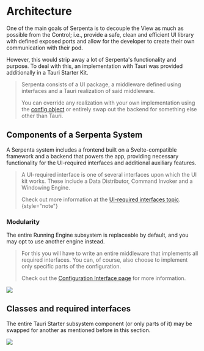 # Architecture

One of the main goals of Serpenta is to decouple the View as much as possible from the Control; i.e., provide a safe, 
clean and efficient UI library with defined exposed ports and allow for the developer to create their own communication 
with their pod.

However, this would strip away a lot of Serpenta's functionality and purpose. 
To deal with this, an implementation with Tauri was provided additionally in a Tauri Starter Kit.

> Serpenta consists of a UI package, a middleware defined using interfaces and a Tauri realization of said middleware.
> 
> You can override any realization with your own implementation using the [config object](Configuration-Interface.md)
> or entirely swap out the backend for something else other than Tauri.

## Components of a Serpenta System

A Serpenta system includes a frontend built on a Svelte-compatible framework and a backend that powers the app, 
providing necessary functionality for the UI-required interfaces and additional auxiliary features.

> A UI-required interface is one of several interfaces upon which the UI kit works. 
> These include a Data Distributor, Command Invoker and a Windowing Engine.
> 
> Check out more information at the [UI-required interfaces topic](UI-Required-Interfaces.md).
{style="note"}

### Modularity

The entire Running Engine subsystem is replaceable by default, and you may opt to use another engine instead.

> For this you will have to write an entire middleware that implements all required interfaces.
> You can, of course, also choose to implement only specific parts of the configuration. 
> 
> Check out the [Configuration Interface page](Configuration-Interface.md) for more information.

![](serenta-components.png)

## Classes and required interfaces

The entire Tauri Starter subsystem component (or only parts of it) may be swapped for another as mentioned before
in this section.

![](serpenta-detailed.png)
